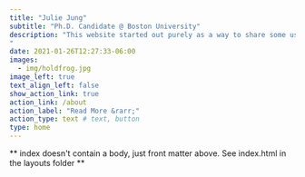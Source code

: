 ```yaml
---
title: "Julie Jung"
subtitle: "Ph.D. Candidate @ Boston University"
description: "This website started out purely as a way to share some useful tips and tricks in R, but has metamorphosed into a random mishmash of feelings and announcements. Enjoy! 
"
date: 2021-01-26T12:27:33-06:00
images:
  - img/holdfrog.jpg
image_left: true
text_align_left: false
show_action_link: true
action_link: /about
action_label: "Read More &rarr;"
action_type: text # text, button
type: home
---
```


** index doesn't contain a body, just front matter above.
See index.html in the layouts folder **
